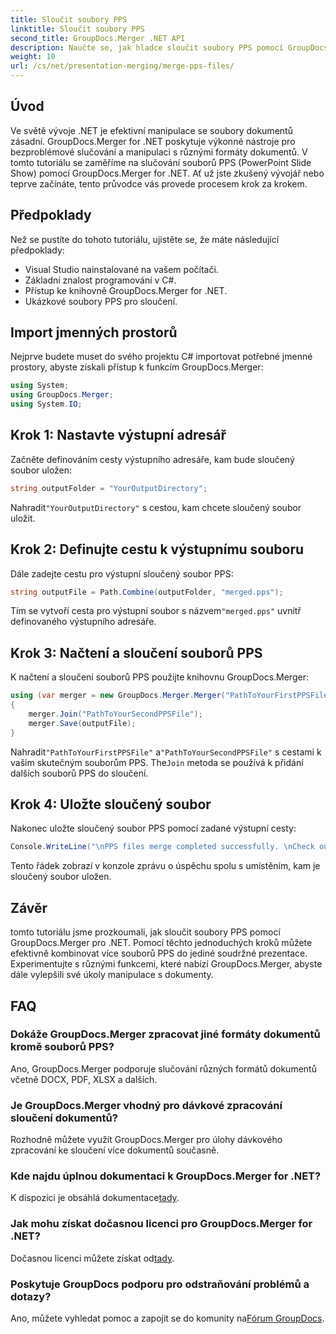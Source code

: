 ```yaml
---
title: Sloučit soubory PPS
linktitle: Sloučit soubory PPS
second_title: GroupDocs.Merger .NET API
description: Naučte se, jak hladce sloučit soubory PPS pomocí GroupDocs.Merger for .NET. Podrobný průvodce s příklady kódu. Vylepšete své dovednosti v manipulaci s dokumenty.
weight: 10
url: /cs/net/presentation-merging/merge-pps-files/
---
```

## Úvod
Ve světě vývoje .NET je efektivní manipulace se soubory dokumentů zásadní. GroupDocs.Merger for .NET poskytuje výkonné nástroje pro bezproblémové slučování a manipulaci s různými formáty dokumentů. V tomto tutoriálu se zaměříme na slučování souborů PPS (PowerPoint Slide Show) pomocí GroupDocs.Merger for .NET. Ať už jste zkušený vývojář nebo teprve začínáte, tento průvodce vás provede procesem krok za krokem.
## Předpoklady
Než se pustíte do tohoto tutoriálu, ujistěte se, že máte následující předpoklady:
- Visual Studio nainstalované na vašem počítači.
- Základní znalost programování v C#.
- Přístup ke knihovně GroupDocs.Merger for .NET.
- Ukázkové soubory PPS pro sloučení.

## Import jmenných prostorů
Nejprve budete muset do svého projektu C# importovat potřebné jmenné prostory, abyste získali přístup k funkcím GroupDocs.Merger:
```csharp
using System; 
using GroupDocs.Merger;
using System.IO;
```
## Krok 1: Nastavte výstupní adresář
Začněte definováním cesty výstupního adresáře, kam bude sloučený soubor uložen:
```csharp
string outputFolder = "YourOutputDirectory";
```
 Nahradit`"YourOutputDirectory"` s cestou, kam chcete sloučený soubor uložit.
## Krok 2: Definujte cestu k výstupnímu souboru
Dále zadejte cestu pro výstupní sloučený soubor PPS:
```csharp
string outputFile = Path.Combine(outputFolder, "merged.pps");
```
 Tím se vytvoří cesta pro výstupní soubor s názvem`"merged.pps"` uvnitř definovaného výstupního adresáře.
## Krok 3: Načtení a sloučení souborů PPS
K načtení a sloučení souborů PPS použijte knihovnu GroupDocs.Merger:
```csharp
using (var merger = new GroupDocs.Merger.Merger("PathToYourFirstPPSFile"))
{
    merger.Join("PathToYourSecondPPSFile");
    merger.Save(outputFile);
}
```
 Nahradit`"PathToYourFirstPPSFile"` a`"PathToYourSecondPPSFile"` s cestami k vašim skutečným souborům PPS. The`Join` metoda se používá k přidání dalších souborů PPS do sloučení.
## Krok 4: Uložte sloučený soubor
Nakonec uložte sloučený soubor PPS pomocí zadané výstupní cesty:
```csharp
Console.WriteLine("\nPPS files merge completed successfully. \nCheck output in {0}", outputFolder);
```
Tento řádek zobrazí v konzole zprávu o úspěchu spolu s umístěním, kam je sloučený soubor uložen.

## Závěr
tomto tutoriálu jsme prozkoumali, jak sloučit soubory PPS pomocí GroupDocs.Merger pro .NET. Pomocí těchto jednoduchých kroků můžete efektivně kombinovat více souborů PPS do jediné soudržné prezentace. Experimentujte s různými funkcemi, které nabízí GroupDocs.Merger, abyste dále vylepšili své úkoly manipulace s dokumenty.

## FAQ
### Dokáže GroupDocs.Merger zpracovat jiné formáty dokumentů kromě souborů PPS?
Ano, GroupDocs.Merger podporuje slučování různých formátů dokumentů včetně DOCX, PDF, XLSX a dalších.
### Je GroupDocs.Merger vhodný pro dávkové zpracování sloučení dokumentů?
Rozhodně můžete využít GroupDocs.Merger pro úlohy dávkového zpracování ke sloučení více dokumentů současně.
### Kde najdu úplnou dokumentaci k GroupDocs.Merger for .NET?
 K dispozici je obsáhlá dokumentace[tady](https://tutorials.groupdocs.com/merger/net/).
### Jak mohu získat dočasnou licenci pro GroupDocs.Merger for .NET?
 Dočasnou licenci můžete získat od[tady](https://purchase.groupdocs.com/temporary-license/).
### Poskytuje GroupDocs podporu pro odstraňování problémů a dotazy?
Ano, můžete vyhledat pomoc a zapojit se do komunity na[Fórum GroupDocs](https://forum.groupdocs.com/c/merger/32).